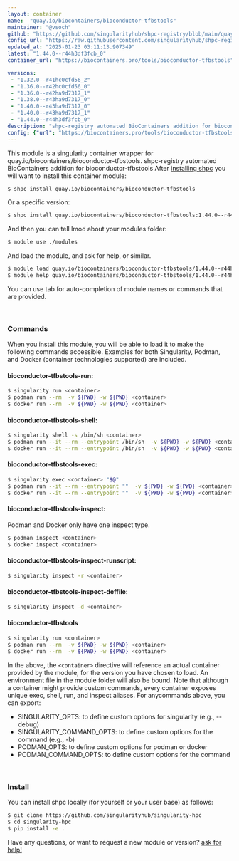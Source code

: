 ```yaml
---
layout: container
name:  "quay.io/biocontainers/bioconductor-tfbstools"
maintainer: "@vsoch"
github: "https://github.com/singularityhub/shpc-registry/blob/main/quay.io/biocontainers/bioconductor-tfbstools/container.yaml"
config_url: "https://raw.githubusercontent.com/singularityhub/shpc-registry/main/quay.io/biocontainers/bioconductor-tfbstools/container.yaml"
updated_at: "2025-01-23 03:11:13.907349"
latest: "1.44.0--r44h3df3fcb_0"
container_url: "https://biocontainers.pro/tools/bioconductor-tfbstools"

versions:
 - "1.32.0--r41hc0cfd56_2"
 - "1.36.0--r42hc0cfd56_0"
 - "1.36.0--r42ha9d7317_1"
 - "1.38.0--r43ha9d7317_0"
 - "1.40.0--r43ha9d7317_0"
 - "1.40.0--r43ha9d7317_1"
 - "1.44.0--r44h3df3fcb_0"
description: "shpc-registry automated BioContainers addition for bioconductor-tfbstools"
config: {"url": "https://biocontainers.pro/tools/bioconductor-tfbstools", "maintainer": "@vsoch", "description": "shpc-registry automated BioContainers addition for bioconductor-tfbstools", "latest": {"1.44.0--r44h3df3fcb_0": "sha256:b1dc2a6d6fc9f4549c896faf87ac19257dcb8bc39b4600a090cbca6c4d5b5124"}, "tags": {"1.32.0--r41hc0cfd56_2": "sha256:7b14058c71f3b8e599e2e44fafe43827f89e8b77a073af14d301bb3039bb8fd6", "1.36.0--r42hc0cfd56_0": "sha256:9135ff6d48db4f7faf3a7f7a5e7c72d32d2611ba6f19d821e1bbf47b17b1363a", "1.36.0--r42ha9d7317_1": "sha256:81f47222b23fcbd9dd5a3613d03998e997990287a4037c3f51ecd823f77c7456", "1.38.0--r43ha9d7317_0": "sha256:c4286af2167eb22bd5ffaa1a6972e0d2d92025c2007ca4ac1a0243c2996531ad", "1.40.0--r43ha9d7317_0": "sha256:e3ab64e301f7a6bc13a59e9b93fd18f35c18a01736f3e37b8bc86f8e4a586f26", "1.40.0--r43ha9d7317_1": "sha256:9412260c85cf56def46cd80d8f16afdb5227c04fdaf7a63160d160940ad5c14d", "1.44.0--r44h3df3fcb_0": "sha256:b1dc2a6d6fc9f4549c896faf87ac19257dcb8bc39b4600a090cbca6c4d5b5124"}, "docker": "quay.io/biocontainers/bioconductor-tfbstools"}
---
```


This module is a singularity container wrapper for quay.io/biocontainers/bioconductor-tfbstools.
shpc-registry automated BioContainers addition for bioconductor-tfbstools
After [installing shpc](#install) you will want to install this container module:


```bash
$ shpc install quay.io/biocontainers/bioconductor-tfbstools
```

Or a specific version:

```bash
$ shpc install quay.io/biocontainers/bioconductor-tfbstools:1.44.0--r44h3df3fcb_0
```

And then you can tell lmod about your modules folder:

```bash
$ module use ./modules
```

And load the module, and ask for help, or similar.

```bash
$ module load quay.io/biocontainers/bioconductor-tfbstools/1.44.0--r44h3df3fcb_0
$ module help quay.io/biocontainers/bioconductor-tfbstools/1.44.0--r44h3df3fcb_0
```

You can use tab for auto-completion of module names or commands that are provided.

<br>

### Commands

When you install this module, you will be able to load it to make the following commands accessible.
Examples for both Singularity, Podman, and Docker (container technologies supported) are included.

#### bioconductor-tfbstools-run:

```bash
$ singularity run <container>
$ podman run --rm  -v ${PWD} -w ${PWD} <container>
$ docker run --rm  -v ${PWD} -w ${PWD} <container>
```

#### bioconductor-tfbstools-shell:

```bash
$ singularity shell -s /bin/sh <container>
$ podman run --it --rm --entrypoint /bin/sh  -v ${PWD} -w ${PWD} <container>
$ docker run --it --rm --entrypoint /bin/sh  -v ${PWD} -w ${PWD} <container>
```

#### bioconductor-tfbstools-exec:

```bash
$ singularity exec <container> "$@"
$ podman run --it --rm --entrypoint ""  -v ${PWD} -w ${PWD} <container> "$@"
$ docker run --it --rm --entrypoint ""  -v ${PWD} -w ${PWD} <container> "$@"
```

#### bioconductor-tfbstools-inspect:

Podman and Docker only have one inspect type.

```bash
$ podman inspect <container>
$ docker inspect <container>
```

#### bioconductor-tfbstools-inspect-runscript:

```bash
$ singularity inspect -r <container>
```

#### bioconductor-tfbstools-inspect-deffile:

```bash
$ singularity inspect -d <container>
```



#### bioconductor-tfbstools

```bash
$ singularity run <container>
$ podman run --rm  -v ${PWD} -w ${PWD} <container>
$ docker run --rm  -v ${PWD} -w ${PWD} <container>
```


In the above, the `<container>` directive will reference an actual container provided
by the module, for the version you have chosen to load. An environment file in the
module folder will also be bound. Note that although a container
might provide custom commands, every container exposes unique exec, shell, run, and
inspect aliases. For anycommands above, you can export:

 - SINGULARITY_OPTS: to define custom options for singularity (e.g., --debug)
 - SINGULARITY_COMMAND_OPTS: to define custom options for the command (e.g., -b)
 - PODMAN_OPTS: to define custom options for podman or docker
 - PODMAN_COMMAND_OPTS: to define custom options for the command

<br>

### Install

You can install shpc locally (for yourself or your user base) as follows:

```bash
$ git clone https://github.com/singularityhub/singularity-hpc
$ cd singularity-hpc
$ pip install -e .
```

Have any questions, or want to request a new module or version? [ask for help!](https://github.com/singularityhub/singularity-hpc/issues)